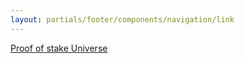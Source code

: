 ```yaml
---
layout: partials/footer/components/navigation/link
---
```


[Proof of stake Universe](/ko/pos-universe)
